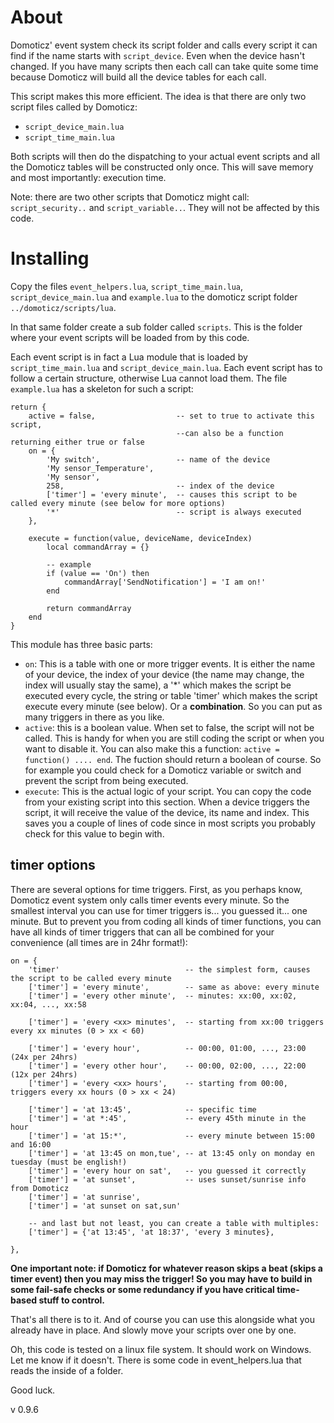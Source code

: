About
=============
Domoticz' event system check its script folder and calls every script it can find if the name starts with `script_device`. Even when the device hasn't changed. If you have many scripts then each call can take quite some time because Domoticz will build all the device tables for each call.

This script makes this more efficient. The idea is that there are only two script files called by Domoticz: 

* `script_device_main.lua`
* `script_time_main.lua`

Both scripts will then do the dispatching to your actual event scripts and all the Domoticz tables will be constructed only once. This will save memory and most importantly: execution time.

Note: there are two other scripts that Domoticz might call: `script_security..` and `script_variable..`. They will not be affected by this code.

Installing
=============
Copy the files `event_helpers.lua`, `script_time_main.lua`, `script_device_main.lua` and `example.lua` to the domoticz script folder
`../domoticz/scripts/lua`.
 
In that same folder create a sub folder called `scripts`. This is the folder where your event scripts will be loaded from by this code. 

Each event script is in fact a Lua module that is loaded by `script_time_main.lua` and `script_device_main.lua`. Each event script has to follow a certain structure, otherwise Lua cannot load them. The file `example.lua` has a skeleton for such a script: 


```
return {
    active = false,                  -- set to true to activate this script, 
                                     --can also be a function returning either true or false
    on = {
        'My switch',                 -- name of the device
        'My sensor_Temperature',
        'My sensor',
        258,                         -- index of the device
        ['timer'] = 'every minute',  -- causes this script to be called every minute (see below for more options)
        '*'                          -- script is always executed
    },
    
    execute = function(value, deviceName, deviceIndex)
        local commandArray = {}

        -- example
        if (value == 'On') then
            commandArray['SendNotification'] = 'I am on!'
        end

        return commandArray
    end
}
```

This module has three basic parts:

* `on`: This is a table with one or more trigger events. It is either the name of your device, the index of your device (the name may change, the index will usually stay the same), a '*' which makes the script be executed every cycle, the string or table 'timer' which makes the script execute every minute (see below). Or a **combination**. So you can put as many triggers in there as you like.
* `active`: this is a boolean value. When set to false, the script will not be called. This is handy for when you are still coding the script or when you want to disable it. You can also make this a function: `active = function() .... end`. The fuction should return a boolean of course. So for example you could check for a Domoticz variable or switch and prevent the script from being executed.
* `execute`: This is the actual logic of your script. You can copy the code from your existing script into this section. When a device triggers the script, it will receive the value of the device, its name and index. This saves you a couple of lines of code since in most scripts you probably check for this value to begin with.

timer options
-------------
There are several options for time triggers. First, as you perhaps know, Domoticz event system only calls timer events every minute. So the smallest interval you can use for timer triggers is... you guessed it... one minute. But to prevent you from coding all kinds of timer functions, you can have all kinds of timer triggers that can all be combined for your convenience (all times are in 24hr format!):

```
on = {
    'timer'                            -- the simplest form, causes the script to be called every minute
    ['timer'] = 'every minute',        -- same as above: every minute
    ['timer'] = 'every other minute',  -- minutes: xx:00, xx:02, xx:04, ..., xx:58
    
    ['timer'] = 'every <xx> minutes',  -- starting from xx:00 triggers every xx minutes (0 > xx < 60)

    ['timer'] = 'every hour',          -- 00:00, 01:00, ..., 23:00  (24x per 24hrs)
    ['timer'] = 'every other hour',    -- 00:00, 02:00, ..., 22:00  (12x per 24hrs)
    ['timer'] = 'every <xx> hours',    -- starting from 00:00, triggers every xx hours (0 > xx < 24)
    
    ['timer'] = 'at 13:45',            -- specific time
    ['timer'] = 'at *:45',             -- every 45th minute in the hour
    ['timer'] = 'at 15:*',             -- every minute between 15:00 and 16:00
    ['timer'] = 'at 13:45 on mon,tue', -- at 13:45 only on monday en tuesday (must be english!)
    ['timer'] = 'every hour on sat',   -- you guessed it correctly
    ['timer'] = 'at sunset',           -- uses sunset/sunrise info from Domoticz
    ['timer'] = 'at sunrise',
    ['timer'] = 'at sunset on sat,sun'
    
    -- and last but not least, you can create a table with multiples:
    ['timer'] = {'at 13:45', 'at 18:37', 'every 3 minutes},

},
```
**One important note: if Domoticz for whatever reason skips a beat (skips a timer event) then you may miss the trigger! So you may have to build in some fail-safe checks or some redundancy if you have critical time-based stuff to control.**


That's all there is to it. And of course you can use this alongside what you already have in place. And slowly move your scripts over one by one.

Oh, this code is tested on a linux file system. It should work on Windows. Let me know if it doesn't. There is some code in event_helpers.lua that reads the inside of a folder. 

Good luck.

v 0.9.6